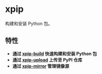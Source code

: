 # xpip

构建和安装 Python 包。

## 特性

- **通过 [xpip-build](xpip-build.md) 快速构建和安装 Python 包**
- **通过 [xpip-upload](xpip-upload.md) 上传至 PyPI 仓库**
- **通过 [xpip-mirror](xpip-mirror.md) 管理镜像源**
